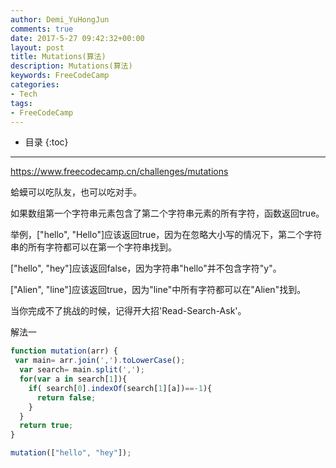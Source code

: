 ```yaml
---
author: Demi_YuHongJun
comments: true
date: 2017-5-27 09:42:32+00:00
layout: post
title: Mutations(算法)
description: Mutations(算法)
keywords: FreeCodeCamp
categories:
- Tech
tags:
- FreeCodeCamp
---
```

* 目录
{:toc}
---

https://www.freecodecamp.cn/challenges/mutations

蛤蟆可以吃队友，也可以吃对手。

如果数组第一个字符串元素包含了第二个字符串元素的所有字符，函数返回true。

举例，["hello", "Hello"]应该返回true，因为在忽略大小写的情况下，第二个字符串的所有字符都可以在第一个字符串找到。

["hello", "hey"]应该返回false，因为字符串"hello"并不包含字符"y"。

["Alien", "line"]应该返回true，因为"line"中所有字符都可以在"Alien"找到。

当你完成不了挑战的时候，记得开大招'Read-Search-Ask'。

解法一
```javascript
function mutation(arr) {
 var main= arr.join(',').toLowerCase();
  var search= main.split(',');
  for(var a in search[1]){
    if( search[0].indexOf(search[1][a])==-1){
      return false;
    }
  }
  return true;
}

mutation(["hello", "hey"]);

```